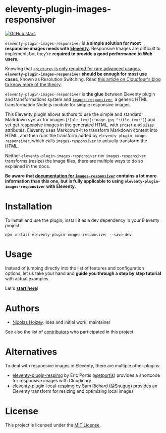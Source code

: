 # eleventy-plugin-images-responsiver

[![GitHub stars](https://img.shields.io/github/stars/nhoizey/eleventy-plugin-images-responsiver.svg?style=social)](https://github.com/nhoizey/eleventy-plugin-images-responsiver/stargazers)

`eleventy-plugin-images-responsiver` is **a simple solution for most responsive images needs with [Eleventy](https://www.11ty.dev/)**. Responsive Images are difficult to implement, but they're **required to provide a good performance to Web users**.

Knowing that [`<picture>` is only required for rare advanced usages](https://cloudfour.com/thinks/dont-use-picture-most-of-the-time/), **`eleventy-plugin-images-responsiver` should be enough for most use cases**, known as Resolution Switching. Read [this article on Cloudfour's blog to know more of the theory](https://cloudfour.com/thinks/responsive-images-the-simple-way/).

`eleventy-plugin-images-responsiver` is **the glue** between Eleventy plugin and transformations system and [`images-responsiver`](https://github.com/nhoizey/images-responsiver), a generic HTML transformation Node.js module for simple responsive images.

This Eleventy plugin allows authors to use the simple and standard Markdown syntax for images (`![alt text](image.jpg "title text")`) and yet get responsive images in the generated HTML, with `srcset` and `sizes` attributes. Eleventy uses Markdown-it to transform Markdown content into HTML, and then runs the transform added by `eleventy-plugin-images-responsiver`, which calls `images-responsiver` to actually transform the HTML.

Neither `eleventy-plugin-images-responsiver` nor `images-responsiver` transforms (resize) the image files, there are multiple ways to do so explained in the docs.

**Be aware that [documentation for `images-responsiver`](https://nhoizey.github.io/images-responsiver/) contains a lot more information than this one, but is fully applicable to using `eleventy-plugin-images-responsiver` with Eleventy.**

# Installation

To install and use the plugin, install it as a dev dependency in your Eleventy project:

```
npm install eleventy-plugin-images-responsiver --save-dev
```

# Usage

Instead of jumping directly into the list of features and configuration options, let us take your hand and **guide you through a step by step tutorial** with actual examples.

Let's **[start here](https://nhoizey.github.io/eleventy-plugin-images-responsiver/tutorial/00-preparation/#readme)**!

# Authors

- [Nicolas Hoizey](https://github.com/nhoizey): Idea and initial work, maintainer

See also the list of [contributors](https://github.com/nhoizey/eleventy-plugin-images-responsiver/contributors) who participated in this project.

# Alternatives

To deal with responsive images in Eleventy, there are multiple other plugins:

- [eleventy-plugin-respimg](https://www.npmjs.com/package/eleventy-plugin-respimg) by Eric Portis ([@etportis](https://twitter.com/etportis/)) provides a shortcode for responsive images with Cloudinary
- [eleventy-plugin-local-respimg](https://github.com/chromeos/static-site-scaffold-modules/tree/master/modules/eleventy-plugin-local-respimg) by Sam Richard ([@Snugug](https://twitter.com/Snugug/)) provides an Eleventy transform for resizing and optimizing local images

# License

This project is licensed under the [MIT License](LICENSE.md).
